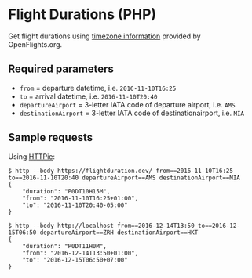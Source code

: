 # Flight Durations (PHP)

Get flight durations using [timezone information](http://openflights.org/data.html) provided by OpenFlights.org.

## Required parameters

* `from` = departure datetime, i.e. `2016-11-10T16:25`
* `to` = arrival datetime, i.e. `2016-11-10T20:40`
* `departureAirport` = 3-letter IATA code of departure airport, i.e. `AMS`
* `destinationAirport` =  3-letter IATA code of destinationairport, i.e. `MIA`

## Sample requests

Using [HTTPie](https://httpie.org):

```
$ http --body https://flightduration.dev/ from==2016-11-10T16:25 to==2016-11-10T20:40 departureAirport==AMS destinationAirport==MIA
{
    "duration": "P0DT10H15M",
    "from": "2016-11-10T16:25+01:00",
    "to": "2016-11-10T20:40-05:00"
}

$ http --body http://localhost from==2016-12-14T13:50 to==2016-12-15T06:50 departureAirport==ZRH destinationAirport==HKT
{
    "duration": "P0DT11H0M",
    "from": "2016-12-14T13:50+01:00",
    "to": "2016-12-15T06:50+07:00"
}
```

